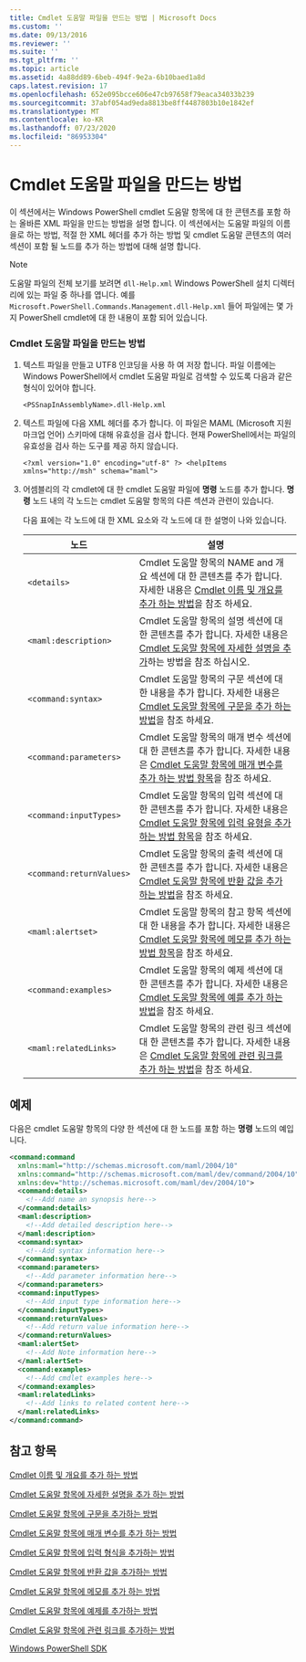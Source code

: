 ```yaml
---
title: Cmdlet 도움말 파일을 만드는 방법 | Microsoft Docs
ms.custom: ''
ms.date: 09/13/2016
ms.reviewer: ''
ms.suite: ''
ms.tgt_pltfrm: ''
ms.topic: article
ms.assetid: 4a88dd89-6beb-494f-9e2a-6b10baed1a8d
caps.latest.revision: 17
ms.openlocfilehash: 652e095bcce606e47cb97658f79eaca34033b239
ms.sourcegitcommit: 37abf054ad9eda8813be8ff4487803b10e1842ef
ms.translationtype: MT
ms.contentlocale: ko-KR
ms.lasthandoff: 07/23/2020
ms.locfileid: "86953304"
---
```

# <a name="how-to-create-the-cmdlet-help-file"></a>Cmdlet 도움말 파일을 만드는 방법

이 섹션에서는 Windows PowerShell cmdlet 도움말 항목에 대 한 콘텐츠를 포함 하는 올바른 XML 파일을 만드는 방법을 설명 합니다. 이 섹션에서는 도움말 파일의 이름을로 하는 방법, 적절 한 XML 헤더를 추가 하는 방법 및 cmdlet 도움말 콘텐츠의 여러 섹션이 포함 될 노드를 추가 하는 방법에 대해 설명 합니다.

> [!NOTE]
> 도움말 파일의 전체 보기를 보려면 `dll-Help.xml` Windows PowerShell 설치 디렉터리에 있는 파일 중 하나를 엽니다. 예를 `Microsoft.PowerShell.Commands.Management.dll-Help.xml` 들어 파일에는 몇 가지 PowerShell cmdlet에 대 한 내용이 포함 되어 있습니다.

### <a name="how-to-create-a-cmdlet-help-file"></a>Cmdlet 도움말 파일을 만드는 방법

1. 텍스트 파일을 만들고 UTF8 인코딩을 사용 하 여 저장 합니다. 파일 이름에는 Windows PowerShell에서 cmdlet 도움말 파일로 검색할 수 있도록 다음과 같은 형식이 있어야 합니다.

   `<PSSnapInAssemblyName>.dll-Help.xml`

1. 텍스트 파일에 다음 XML 헤더를 추가 합니다. 이 파일은 MAML (Microsoft 지원 마크업 언어) 스키마에 대해 유효성을 검사 합니다. 현재 PowerShell에서는 파일의 유효성을 검사 하는 도구를 제공 하지 않습니다.

   `<?xml version="1.0" encoding="utf-8" ?> <helpItems xmlns="http://msh" schema="maml">`

1. 어셈블리의 각 cmdlet에 대 한 cmdlet 도움말 파일에 **명령** 노드를 추가 합니다. **명령** 노드 내의 각 노드는 cmdlet 도움말 항목의 다른 섹션과 관련이 있습니다.

   다음 표에는 각 노드에 대 한 XML 요소와 각 노드에 대 한 설명이 나와 있습니다.

   |           노드           |                                                                                                     설명                                                                                                     |
   | ------------------------ | ------------------------------------------------------------------------------------------------------------------------------------------------------------------------------------------------------------------- |
   | `<details>`              | Cmdlet 도움말 항목의 NAME and 개요 섹션에 대 한 콘텐츠를 추가 합니다. 자세한 내용은 [Cmdlet 이름 및 개요를 추가 하는 방법](./how-to-add-the-cmdlet-name-and-synopsis-to-a-cmdlet-help-topic.md)을 참조 하세요. |
   | `<maml:description>`     | Cmdlet 도움말 항목의 설명 섹션에 대 한 콘텐츠를 추가 합니다. 자세한 내용은 [Cmdlet 도움말 항목에 자세한 설명을 추가](./how-to-add-a-cmdlet-description.md)하는 방법을 참조 하십시오.                    |
   | `<command:syntax>`       | Cmdlet 도움말 항목의 구문 섹션에 대 한 내용을 추가 합니다. 자세한 내용은 [Cmdlet 도움말 항목에 구문을 추가 하는 방법](./how-to-add-syntax-to-a-cmdlet-help-topic.md)을 참조 하세요.                                  |
   | `<command:parameters>`   | Cmdlet 도움말 항목의 매개 변수 섹션에 대 한 콘텐츠를 추가 합니다. 자세한 내용은 [Cmdlet 도움말 항목에 매개 변수를 추가 하는 방법 항목](./how-to-add-parameter-information.md)을 참조 하세요.                                  |
   | `<command:inputTypes>`   | Cmdlet 도움말 항목의 입력 섹션에 대 한 콘텐츠를 추가 합니다. 자세한 내용은 [Cmdlet 도움말 항목에 입력 유형을 추가 하는 방법 항목](./how-to-add-input-types-to-a-cmdlet-help-topic.md)을 참조 하세요.                        |
   | `<command:returnValues>` | Cmdlet 도움말 항목의 출력 섹션에 대 한 콘텐츠를 추가 합니다. 자세한 내용은 [Cmdlet 도움말 항목에 반환 값을 추가 하는 방법](./how-to-add-return-values-to-a-cmdlet-help-topic.md)을 참조 하세요.                   |
   | `<maml:alertset>`        | Cmdlet 도움말 항목의 참고 항목 섹션에 대 한 내용을 추가 합니다. 자세한 내용은 [Cmdlet 도움말 항목에 메모를 추가 하는 방법 항목](./how-to-add-notes-to-a-cmdlet-help-topic.md)을 참조 하세요.                                      |
   | `<command:examples>`     | Cmdlet 도움말 항목의 예제 섹션에 대 한 콘텐츠를 추가 합니다. 자세한 내용은 [Cmdlet 도움말 항목에 예를 추가 하는 방법](./how-to-add-examples-to-a-cmdlet-help-topic.md)을 참조 하세요.                            |
   | `<maml:relatedLinks>`    | Cmdlet 도움말 항목의 관련 링크 섹션에 대 한 콘텐츠를 추가 합니다. 자세한 내용은 [Cmdlet 도움말 항목에 관련 링크를 추가 하는 방법](./how-to-add-related-links-to-a-cmdlet-help-topic.md)을 참조 하세요.             |

## <a name="example"></a>예제

 다음은 cmdlet 도움말 항목의 다양 한 섹션에 대 한 노드를 포함 하는 **명령** 노드의 예입니다.

```xml
<command:command
  xmlns:maml="http://schemas.microsoft.com/maml/2004/10"
  xmlns:command="http://schemas.microsoft.com/maml/dev/command/2004/10"
  xmlns:dev="http://schemas.microsoft.com/maml/dev/2004/10">
  <command:details>
    <!--Add name an synopsis here-->
  </command:details>
  <maml:description>
    <!--Add detailed description here-->
  </maml:description>
  <command:syntax>
    <!--Add syntax information here-->
  </command:syntax>
  <command:parameters>
    <!--Add parameter information here-->
  </command:parameters>
  <command:inputTypes>
    <!--Add input type information here-->
  </command:inputTypes>
  <command:returnValues>
    <!--Add return value information here-->
  </command:returnValues>
  <maml:alertSet>
    <!--Add Note information here-->
  </maml:alertSet>
  <command:examples>
    <!--Add cmdlet examples here-->
  </command:examples>
  <maml:relatedLinks>
    <!--Add links to related content here-->
  </maml:relatedLinks>
</command:command>
```

## <a name="see-also"></a>참고 항목

 [Cmdlet 이름 및 개요를 추가 하는 방법](./how-to-add-the-cmdlet-name-and-synopsis-to-a-cmdlet-help-topic.md)

 [Cmdlet 도움말 항목에 자세한 설명을 추가 하는 방법](./how-to-add-a-cmdlet-description.md)

 [Cmdlet 도움말 항목에 구문을 추가하는 방법](./how-to-add-syntax-to-a-cmdlet-help-topic.md)

 [Cmdlet 도움말 항목에 매개 변수를 추가 하는 방법](./how-to-add-parameter-information.md)

 [Cmdlet 도움말 항목에 입력 형식을 추가하는 방법](./how-to-add-input-types-to-a-cmdlet-help-topic.md)

 [Cmdlet 도움말 항목에 반환 값을 추가하는 방법](./how-to-add-return-values-to-a-cmdlet-help-topic.md)

 [Cmdlet 도움말 항목에 메모를 추가 하는 방법](./how-to-add-notes-to-a-cmdlet-help-topic.md)

 [Cmdlet 도움말 항목에 예제를 추가하는 방법](./how-to-add-examples-to-a-cmdlet-help-topic.md)

 [Cmdlet 도움말 항목에 관련 링크를 추가하는 방법](./how-to-add-related-links-to-a-cmdlet-help-topic.md)

 [Windows PowerShell SDK](../windows-powershell-reference.md)
